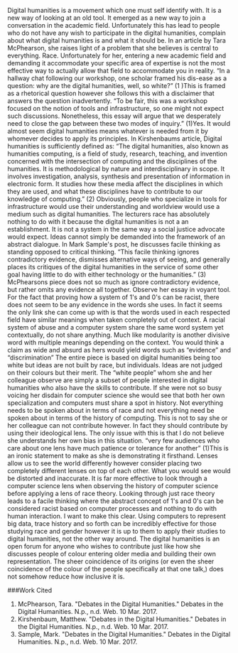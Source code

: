 Digital humanities is a movement which one must self identify with. It is a new way of looking at an old tool. It emerged as a new way to 
join a conversation in the academic field. Unfortunately this has lead to people who do not have any wish to participate in the digital 
humanities, complain about what digital humanities is and what it should be. In an article by Tara McPhearson, she raises light of a 
problem that she believes is central to everything. Race. Unfortunately for her, entering a new academic field and demanding it accommodate 
your specific area of expertise is not the most effective way to actually allow that field to accommodate you in reality. “In a hallway 
chat following our workshop, one scholar framed his dis-ease as a question: why are the digital humanities, well, so white?” (1 )This is 
framed as a rhetorical question however she follows this with a disclaimer that answers the question inadvertently. “To be fair, this was 
a workshop focused on the notion of tools and infrastructure, so one might not expect such discussions. Nonetheless, this essay will argue 
that we desperately need to close the gap between these two modes of inquiry.” (1)Yes. It would almost seem digital humanities means 
whatever is needed from it by whomever decides to apply its principles. In Kirshenbaums article, Digital humanities is sufficiently 
defined as: “The digital humanities, also known as humanities computing, is a field of study, research, teaching, and invention concerned 
with the intersection of computing and the disciplines of the humanities. It is methodological by nature and interdisciplinary in scope. 
It involves investigation, analysis, synthesis and presentation of information in electronic form. It studies how these media affect the 
disciplines in which they are used, and what these disciplines have to contribute to our knowledge of computing.” (2) Obviously, people 
who specialize in tools for infrastructure would use their understanding and worldview would use a medium such as digital humanities. The 
lecturers race has absolutely nothing to do with it because the digital humanities is not a an establishment. It is not a system in the 
same way a social justice advocate would expect. Ideas cannot simply be demanded into the framework of an abstract dialogue. In Mark Sample's 
post, he discusses facile thinking as standing opposed to critical thinking. “This facile thinking ignores contradictory evidence, 
dismisses alternative ways of seeing, and generally places its critiques of the digital humanities in the service of some other goal having 
little to do with either technology or the humanities.” (3) McPhearsons piece does not so much as ignore contradictory evidence, but rather 
omits any evidence all together. Observe her essay in voyant tool. For the fact that proving how a system of 1's and 0's can be racist, 
there does not seem to be any evidence in the words she uses. In fact it seems the only link she can come up with is that the words used in 
each respected field have similar meanings when taken completely out of context. A racial system of abuse and a computer system share the 
same word system yet contextually, do not share anything. Much like modularity is another divisive word with multiple meanings depending on 
the context. You would think a claim as wide and absurd as hers would yield words such as “evidence” and “discrimination” The entire piece 
is based on digital humanities being too white but ideas are not built by race, but individuals. Ideas are not judged on their colours but 
their merit. The “white people” whom she and her colleague observe are simply a subset of people interested in digital humanities who also 
have the skills to contribute. If she were not so busy voicing her disdain for computer science she would see that both her own 
specialization and computers must share a spot in history. Not everything needs to be spoken about in terms of race and not everything need 
be spoken about in terms of the history of computing. This is not to say she or her colleague can not contribute however. In fact they 
should contribute by using their ideological lens. The only issue with this is that I do not believe she understands her own bias in this 
situation. “very few audiences who care about one lens have much patience or tolerance for another” (1)This is an ironic statement to make 
as she is demonstrating it firsthand. Lenses allow us to see the world differently however consider placing two completely different lenses 
on top of each other. What you would see would be distorted and inaccurate. It is far more effective to look through a computer science 
lens when observing the history of computer science before applying a lens of race theory. Looking through just race theory leads to a 
facile thinking where the abstract concept of 1's and 0's can be considered racist based on computer processes and nothing to do with 
human interaction. I want to make this clear. Using computers to represent big data, trace history and so forth can be incredibly 
effective for those studying race and gender however it is up to them to apply their studies to digital humanities, not the other way 
around. The digital humanities is an open forum for anyone who wishes to contribute just like how she discusses people of colour entering 
older media and building their own representation. The sheer coincidence of its origins (or even the sheer coincidence of the colour of 
the people specifically at that one talk,) does not somehow reduce how inclusive it is.

###Work Cited

1. McPhearson, Tara. "Debates in the Digital Humanities." Debates in the Digital Humanities. N.p., n.d. Web. 10 Mar. 2017.
2. Kirshenbaum, Matthew. "Debates in the Digital Humanities." Debates in the Digital Humanities. N.p., n.d. Web. 10 Mar. 2017.
3. Sample, Mark. "Debates in the Digital Humanities." Debates in the Digital Humanities. N.p., n.d. Web. 10 Mar. 2017.
